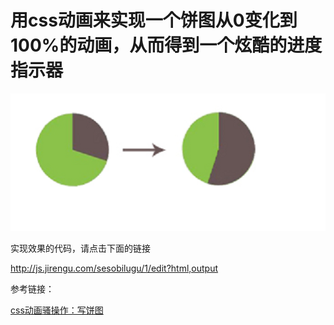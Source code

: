 # 用css动画来实现一个饼图从0变化到100%的动画，从而得到一个炫酷的进度指示器

![](./images/2019-01-29每日一题.png)

实现效果的代码，请点击下面的链接

http://js.jirengu.com/sesobilugu/1/edit?html,output

参考链接：

[css动画骚操作：写饼图](https://www.jianshu.com/p/269d7bae268b)

